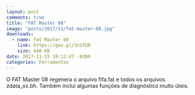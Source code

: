 ```yaml
---
layout: post
comments: true
title: "FAT Master 08"
image: "posts/2017/11/fat-master-08.jpg"
downloads:
  - name: Fat Master 08
    link: https://goo.gl/3nSfGN
    size: 440 KB
date: 2017-11-15 10:12:47 -0200
categories: Ferramentas
---
```


O FAT Master 08 regenera o arquivo fifa.fat e todos os arquivos zdata_xx.bh. Também inclui algumas funções de diagnóstico muito úteis.
